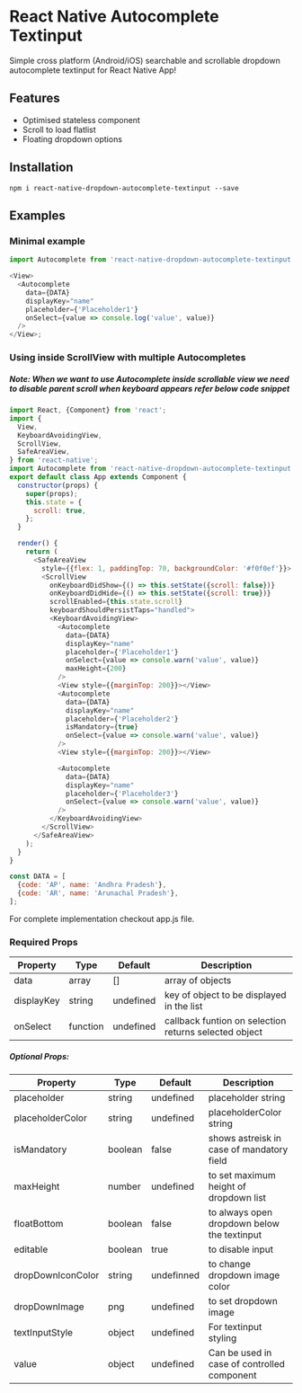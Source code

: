 # React Native Autocomplete Textinput

Simple cross platform (Android/iOS) searchable and scrollable dropdown autocomplete textinput for React Native App!

## Features
- Optimised stateless component
- Scroll to load flatlist
- Floating dropdown options

## Installation

```
npm i react-native-dropdown-autocomplete-textinput --save
```

<!--
## Usage
Require it inside your Javascript files. Also supporting components using object-deconstructing.
```Select``` ```Option``` ```OptionList```, Also a positioning utility method ```updatePosition```.

updatePosition should be called in ```componentDidMount``` with refs to the ```<Select />``` component and ```<OptionList />```.

This calculates component's PositionX and PositionY and sets it back into the component. The component uses it to position the ```<OptionList>``` using this co-ordinates. -->

## Examples

### Minimal example

```js
import Autocomplete from 'react-native-dropdown-autocomplete-textinput';

<View>
  <Autocomplete
    data={DATA}
    displayKey="name"
    placeholder={'Placeholder1'}
    onSelect={value => console.log('value', value)}
  />
</View>;
```

### Using inside ScrollView with multiple Autocompletes

##### Note: When we want to use Autocomplete inside scrollable view we need to disable parent scroll when keyboard appears refer below code snippet 


```js
import React, {Component} from 'react';
import {
  View,
  KeyboardAvoidingView,
  ScrollView,
  SafeAreaView,
} from 'react-native';
import Autocomplete from 'react-native-dropdown-autocomplete-textinput';
export default class App extends Component {
  constructor(props) {
    super(props);
    this.state = {
      scroll: true,
    };
  }

  render() {
    return (
      <SafeAreaView
        style={{flex: 1, paddingTop: 70, backgroundColor: '#f0f0ef'}}>
        <ScrollView
          onKeyboardDidShow={() => this.setState({scroll: false})}
          onKeyboardDidHide={() => this.setState({scroll: true})}
          scrollEnabled={this.state.scroll}
          keyboardShouldPersistTaps="handled">
          <KeyboardAvoidingView>
            <Autocomplete
              data={DATA}
              displayKey="name"
              placeholder={'Placeholder1'}
              onSelect={value => console.warn('value', value)}
              maxHeight={200}
            />
            <View style={{marginTop: 200}}></View>
            <Autocomplete
              data={DATA}
              displayKey="name"
              placeholder={'Placeholder2'}
              isMandatory={true}
              onSelect={value => console.warn('value', value)}
            />
            <View style={{marginTop: 200}}></View>

            <Autocomplete
              data={DATA}
              displayKey="name"
              placeholder={'Placeholder3'}
              onSelect={value => console.warn('value', value)}
            />
          </KeyboardAvoidingView>
        </ScrollView>
      </SafeAreaView>
    );
  }
}

const DATA = [
  {code: 'AP', name: 'Andhra Pradesh'},
  {code: 'AR', name: 'Arunachal Pradesh'},
];
```

For complete implementation checkout app.js file.

### Required Props

| Property   | Type     | Default   | Description                                           |
| ---------- | -------- | --------- | ----------------------------------------------------- |
| data       | array    | []        | array of objects                                      |
| displayKey | string   | undefined | key of object to be displayed in the list             |
| onSelect   | function | undefined | callback funtion on selection returns selected object |

##### Optional Props:

| Property          | Type    | Default    | Description                                 |
| ----------------- | ------- | ---------- | ------------------------------------------- |
| placeholder       | string  | undefined  | placeholder string                          |
| placeholderColor  | string  | undefined  | placeholderColor string                     |
| isMandatory       | boolean | false      | shows astreisk in case of mandatory field   |
| maxHeight         | number  | undefined  | to set maximum height of dropdown list      |
| floatBottom       | boolean | false      | to always open dropdown below the textinput |
| editable          | boolean | true       | to disable input                            |
| dropDownIconColor | string  | undefinned | to change dropdown image color              |
| dropDownImage     | png     | undefined  | to set dropdown image                       |
| textInputStyle    | object  | undefined  | For textinput styling                       |
| value             | object  | undefined  | Can be used in case of controlled component |

<!-- ## Demo

<p align="center">
    <img src ="https://raw.githubusercontent.com/alinz/react-native-dropdown/master/dropdown.gif" />
</p> -->
